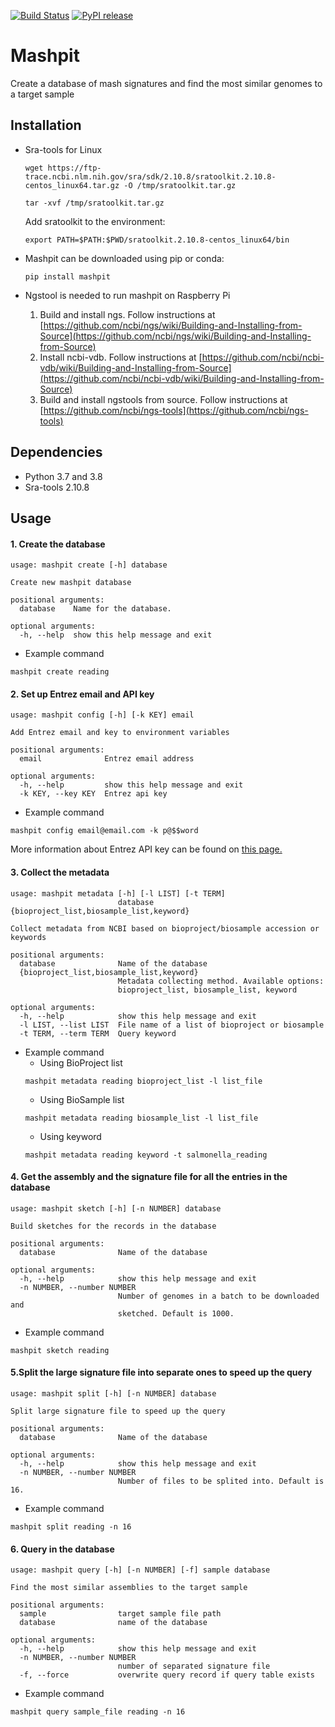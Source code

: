 [![Build Status](https://www.travis-ci.com/tongzhouxu/mashpit.svg?branch=master)](https://www.travis-ci.com/tongzhouxu/mashpit)
[![PyPI release](https://img.shields.io/pypi/v/mashpit)](https://pypi.python.org/pypi/mashpit/)
# Mashpit
Create a database of mash signatures and find the most similar genomes to a target sample 

## Installation
- Sra-tools for Linux
  ```
  wget https://ftp-trace.ncbi.nlm.nih.gov/sra/sdk/2.10.8/sratoolkit.2.10.8-centos_linux64.tar.gz -O /tmp/sratoolkit.tar.gz
  ```
  ```
  tar -xvf /tmp/sratoolkit.tar.gz
  ```
  Add sratoolkit to the environment:
  ```
  export PATH=$PATH:$PWD/sratoolkit.2.10.8-centos_linux64/bin
  ```

- Mashpit can be downloaded using pip or conda:
  ```
  pip install mashpit
  ```

- Ngstool is needed to run mashpit on Raspberry Pi
  1. Build and install ngs. Follow instructions at [https://github.com/ncbi/ngs/wiki/Building-and-Installing-from-Source](https://github.com/ncbi/ngs/wiki/Building-and-Installing-from-Source)
  2. Install ncbi-vdb. Follow instructions at [https://github.com/ncbi/ncbi-vdb/wiki/Building-and-Installing-from-Source](https://github.com/ncbi/ncbi-vdb/wiki/Building-and-Installing-from-Source)
  3. Build and install ngstools from source. Follow instructions at [https://github.com/ncbi/ngs-tools](https://github.com/ncbi/ngs-tools)

## Dependencies

- Python 3.7 and 3.8
- Sra-tools 2.10.8

## Usage

#### 1. Create the database
```
usage: mashpit create [-h] database

Create new mashpit database

positional arguments:
  database    Name for the database.

optional arguments:
  -h, --help  show this help message and exit
```
- Example command
```
mashpit create reading
```
#### 2. Set up Entrez email and API key
```
usage: mashpit config [-h] [-k KEY] email

Add Entrez email and key to environment variables

positional arguments:
  email              Entrez email address

optional arguments:
  -h, --help         show this help message and exit
  -k KEY, --key KEY  Entrez api key
```
- Example command
```
mashpit config email@email.com -k p@$$word
```
More information about Entrez API key can be found on [this page.](https://ncbiinsights.ncbi.nlm.nih.gov/2017/11/02/new-api-keys-for-the-e-utilities/)
#### 3. Collect the metadata
```
usage: mashpit metadata [-h] [-l LIST] [-t TERM]
                        database {bioproject_list,biosample_list,keyword}

Collect metadata from NCBI based on bioproject/biosample accession or keywords

positional arguments:
  database              Name of the database
  {bioproject_list,biosample_list,keyword}
                        Metadata collecting method. Available options:
                        bioproject_list, biosample_list, keyword

optional arguments:
  -h, --help            show this help message and exit
  -l LIST, --list LIST  File name of a list of bioproject or biosample
  -t TERM, --term TERM  Query keyword
```
- Example command
  - Using BioProject list
  ```
  mashpit metadata reading bioproject_list -l list_file
  ```
  - Using BioSample list
  ```
  mashpit metadata reading biosample_list -l list_file
  ```
  - Using keyword
  ```
  mashpit metadata reading keyword -t salmonella_reading
  ```

#### 4. Get the assembly and the signature file for all the entries in the database
```
usage: mashpit sketch [-h] [-n NUMBER] database

Build sketches for the records in the database

positional arguments:
  database              Name of the database

optional arguments:
  -h, --help            show this help message and exit
  -n NUMBER, --number NUMBER
                        Number of genomes in a batch to be downloaded and
                        sketched. Default is 1000.
```
- Example command
```
mashpit sketch reading
```
#### 5.Split the large signature file into separate ones to speed up the query
```
usage: mashpit split [-h] [-n NUMBER] database

Split large signature file to speed up the query

positional arguments:
  database              Name of the database

optional arguments:
  -h, --help            show this help message and exit
  -n NUMBER, --number NUMBER
                        Number of files to be splited into. Default is 16.
```
- Example command
```
mashpit split reading -n 16
```
#### 6. Query in the database
```
usage: mashpit query [-h] [-n NUMBER] [-f] sample database

Find the most similar assemblies to the target sample

positional arguments:
  sample                target sample file path
  database              name of the database

optional arguments:
  -h, --help            show this help message and exit
  -n NUMBER, --number NUMBER
                        number of separated signature file
  -f, --force           overwrite query record if query table exists
```
- Example command
```
mashpit query sample_file reading -n 16
```
